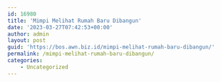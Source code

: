 ```yaml
---
id: 16980
title: 'Mimpi Melihat Rumah Baru Dibangun'
date: '2023-03-27T07:42:53+00:00'
author: admin
layout: post
guid: 'https://bos.awn.biz.id/mimpi-melihat-rumah-baru-dibangun/'
permalink: /mimpi-melihat-rumah-baru-dibangun/
categories:
    - Uncategorized
---
```


